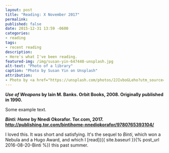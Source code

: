 ```yaml
---
layout: post
title: "Reading: X November 2017"
permalink:
published: false
date: 2015-12-31 13:59 -0600
categories:
- reading
tags:
- recent reading
description:
- Here's what I've been reading.
featured-img: /img/susan-yin-647448-unsplash.jpg
alt-text: "Photo of a library"
caption: "Photo by Susan Yin on Unsplash"
attribution:
- Photo by <a href="https://unsplash.com/photos/2JIvboGLeho?utm_source=unsplash&utm_medium=referral&utm_content=creditCopyText">Susan Yin</a> on <a href="https://unsplash.com/?utm_source=unsplash&utm_medium=referral&utm_content=creditCopyText">Unsplash</a>
---
```


***Use of Weapons* by Iain M. Banks. Orbit Books, 2008. Originally published in 1990.**

Some example text.

***Binti: Home* by Nnedi Okorafor. Tor.com, 2017. <http://publishing.tor.com/bintihome-nnediokorafor/9780765393104/>**

I loved this. It was short and satisfying. It's the sequel to *Binti*, which won a Nebula and a Hugo Award, and which I [read]({{ site.baseurl }}{% post_url 2016-08-20-Binti %}) this past summer.
